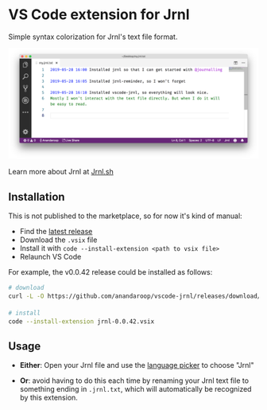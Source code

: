 # VS Code extension for Jrnl

Simple syntax colorization for Jrnl's text file format.

![screenshot](./highlighting.png)

Learn more about Jrnl at [Jrnl.sh](http://jrnl.sh)

## Installation

This is not published to the marketplace, so for now it's kind of manual:

- Find the [latest release](https://github.com/anandaroop/vscode-jrnl/releases/latest/)
- Download the `.vsix` file
- Install it with `code --install-extension <path to vsix file>`
- Relaunch VS Code

For example, the v0.0.42 release could be installed as follows:

```sh
# download
curl -L -O https://github.com/anandaroop/vscode-jrnl/releases/download/v0.0.42/jrnl-0.0.42.vsix

# install
code --install-extension jrnl-0.0.42.vsix
```



## Usage

- **Either**: Open your Jrnl file and use the [language picker](https://code.visualstudio.com/docs/languages/overview#_changing-the-language-for-the-selected-file) to choose "Jrnl"

- **Or**: avoid having to do this each time by renaming your Jrnl text file to something ending in `.jrnl.txt`, which will automatically be recognized by this extension.

